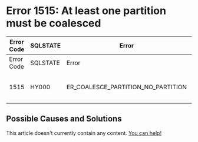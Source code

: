 
# Error 1515: At least one partition must be coalesced


| Error Code | SQLSTATE | Error | Description |
| --- | --- | --- | --- |
| Error Code | SQLSTATE | Error | Description |
| 1515 | HY000 | ER_COALESCE_PARTITION_NO_PARTITION | At least one partition must be coalesced |




## Possible Causes and Solutions


This article doesn't currently contain any content. [You can help!](/kb/en/writing-and-editing-knowledge-base-articles/)

